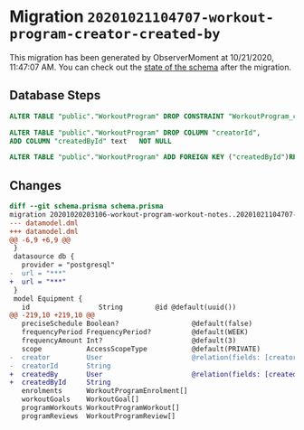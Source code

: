 # Migration `20201021104707-workout-program-creator-created-by`

This migration has been generated by ObserverMoment at 10/21/2020, 11:47:07 AM.
You can check out the [state of the schema](./schema.prisma) after the migration.

## Database Steps

```sql
ALTER TABLE "public"."WorkoutProgram" DROP CONSTRAINT "WorkoutProgram_creatorId_fkey"

ALTER TABLE "public"."WorkoutProgram" DROP COLUMN "creatorId",
ADD COLUMN "createdById" text   NOT NULL 

ALTER TABLE "public"."WorkoutProgram" ADD FOREIGN KEY ("createdById")REFERENCES "public"."User"("id") ON DELETE CASCADE ON UPDATE CASCADE
```

## Changes

```diff
diff --git schema.prisma schema.prisma
migration 20201020203106-workout-program-workout-notes..20201021104707-workout-program-creator-created-by
--- datamodel.dml
+++ datamodel.dml
@@ -6,9 +6,9 @@
 }
 datasource db {
   provider = "postgresql"
-  url = "***"
+  url = "***"
 }
 model Equipment {
   id                 String        @id @default(uuid())
@@ -219,10 +219,10 @@
   preciseSchedule Boolean?                  @default(false)
   frequencyPeriod FrequencyPeriod?          @default(WEEK)
   frequencyAmount Int?                      @default(3)
   scope           AccessScopeType           @default(PRIVATE)
-  creator         User                      @relation(fields: [creatorId], references: [id])
-  creatorId       String
+  createdBy       User                      @relation(fields: [createdById], references: [id])
+  createdById     String
   enrolments      WorkoutProgramEnrolment[]
   workoutGoals    WorkoutGoal[]
   programWorkouts WorkoutProgramWorkout[]
   programReviews  WorkoutProgramReview[]
```


